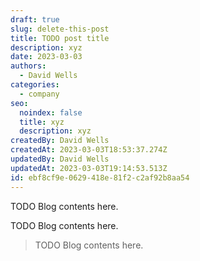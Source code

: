 ```yaml
---
draft: true
slug: delete-this-post
title: TODO post title
description: xyz
date: 2023-03-03
authors:
  - David Wells
categories:
  - company
seo:
  noindex: false
  title: xyz
  description: xyz
createdBy: David Wells
createdAt: 2023-03-03T18:53:37.274Z
updatedBy: David Wells
updatedAt: 2023-03-03T19:14:53.513Z
id: ebf8cf9e-0629-418e-81f2-c2af92b8aa54
---
```


TODO Blog contents here.

TODO Blog contents here.

<BlockQuote text="my quote&#10;&#10;here&#10;&#10;is cool" author="author" />

TODO Blog contents here.